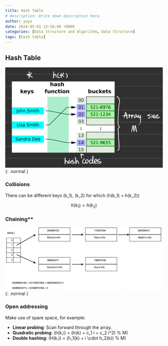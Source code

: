 ```yaml
---
title: Hash Table
# description: Write down description here.
author: yoyo
date: 2024-05-01 15:56:00 +0800
categories: [Data Structure and Algorithm, Data Structure]
tags: [hash table]
---
```


## Hash Table

![Desktop View](/assets/image/hash-table-1.jpg){: .normal }

### Collisions

There can be different keys \(k_1\), \(k_2\) for which \(h(k_1) = h(k_2)\)

$$
h(k_1) = h(k_2)
$$

### Chaining**

![Desktop View](/assets/image/hash-table-2.jpeg){: .normal }

### Open addressing

Make use of spare space, for example:
  - **Linear probing**: Scan forward through the array.
  - **Quadratic probing**: \(h(k,i) = (h(k) + c_1 i + c_2 i^2) \% M\)
  - **Double hashing**: \(H(k,i) = (h_1(k) + i \cdot h_2(k)) \% M\)



